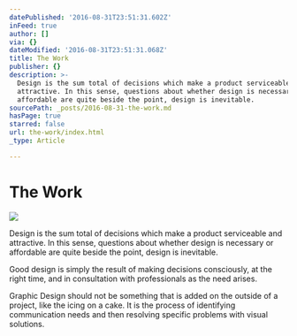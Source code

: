```yaml
---
datePublished: '2016-08-31T23:51:31.602Z'
inFeed: true
author: []
via: {}
dateModified: '2016-08-31T23:51:31.068Z'
title: The Work
publisher: {}
description: >-
  Design is the sum total of decisions which make a product serviceable and
  attractive. In this sense, questions about whether design is necessary or
  affordable are quite beside the point, design is inevitable.
sourcePath: _posts/2016-08-31-the-work.md
hasPage: true
starred: false
url: the-work/index.html
_type: Article

---
```

# The Work
![](https://the-grid-user-content.s3-us-west-2.amazonaws.com/f7ef9c6b-edd6-4ac6-a4ed-e3ce82351178.jpg)

Design is the sum total of decisions which make a product serviceable and attractive. In this sense, questions about whether design is necessary or affordable are quite beside the point, design is inevitable.

Good design is simply the result of making decisions consciously, at the right time, and in consultation with professionals as the need arises.

Graphic Design should not be something that is added on the outside of a project, like the icing on a cake. It is the process of identifying communication needs and then resolving specific problems with visual solutions.
